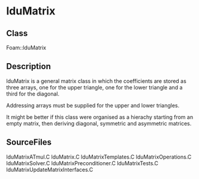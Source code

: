 # lduMatrix 
## Class
Foam::lduMatrix

## Description
lduMatrix is a general matrix class in which the coefficients are
stored as three arrays, one for the upper triangle, one for the
lower triangle and a third for the diagonal.

Addressing arrays must be supplied for the upper and lower triangles.

It might be better if this class were organised as a hierachy starting
from an empty matrix, then deriving diagonal, symmetric and asymmetric
matrices.

## SourceFiles
lduMatrixATmul.C
lduMatrix.C
lduMatrixTemplates.C
lduMatrixOperations.C
lduMatrixSolver.C
lduMatrixPreconditioner.C
lduMatrixTests.C
lduMatrixUpdateMatrixInterfaces.C

